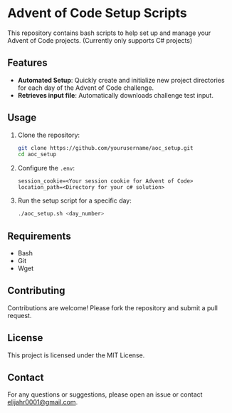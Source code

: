 # Advent of Code Setup Scripts

This repository contains bash scripts to help set up and manage your Advent of Code projects. (Currently only supports C# projects)

## Features

- **Automated Setup**: Quickly create and initialize new project directories for each day of the Advent of Code challenge.
- **Retrieves input file**: Automatically downloads challenge test input.

## Usage

1. Clone the repository:
    ```bash
    git clone https://github.com/yourusername/aoc_setup.git
    cd aoc_setup
    ```
2. Configure the `.env`: 
    ```.env
    session_cookie=<Your session cookie for Advent of Code>
    location_path=<Directory for your c# solution>
    ```

3. Run the setup script for a specific day:
    ```bash
    ./aoc_setup.sh <day_number>
    ```


## Requirements

- Bash
- Git
- Wget

## Contributing

Contributions are welcome! Please fork the repository and submit a pull request.

## License

This project is licensed under the MIT License.

## Contact

For any questions or suggestions, please open an issue or contact [elijahr0001@gmail.com](elijahr0001@gmail.com).
